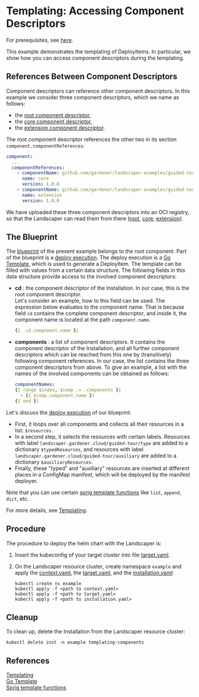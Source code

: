 # Templating: Accessing Component Descriptors 

For prerequisites, see [here](../../README.md#prerequisites-and-basic-definitions).

This example demonstrates the templating of DeployItems. In particular, we show how you can access component descriptors
during the templating.


## References Between Component Descriptors

Component descriptors can reference other component descriptors. In this example we consider three component descriptors, 
which we name as follows:
- the [root component descriptor](./component-root/component-descriptor.yaml),
- the [core component descriptor](./component-core/component-descriptor.yaml),
- the [extension component descriptor](./component-extension/component-descriptor.yaml).  

The root component descriptor references the other two in its section `component.componentReferences`:

```yaml
component:
  ...
  componentReferences:
    - componentName: github.com/gardener/landscaper-examples/guided-tour/templating-components-core
      name: core
      version: 1.0.0
    - componentName: github.com/gardener/landscaper-examples/guided-tour/templating-components-extension
      name: extension
      version: 1.0.0
```

We have uploaded these three component descriptors into an OCI registry, so that the Landscaper can read them from there
([root](https://eu.gcr.io/gardener-project/landscaper/examples/component-descriptors/github.com/gardener/landscaper-examples/guided-tour/templating-components-root), 
[core](https://eu.gcr.io/gardener-project/landscaper/examples/component-descriptors/github.com/gardener/landscaper-examples/guided-tour/templating-components-core), 
[extension](https://eu.gcr.io/gardener-project/landscaper/examples/component-descriptors/github.com/gardener/landscaper-examples/guided-tour/templating-components-extension)).


## The Blueprint

The [blueprint](./blueprint) of the present example belongs to the root component. Part of the blueprint is a 
[deploy execution](./blueprint/deploy-execution.yaml). The deploy execution is a [Go Template][2], 
which is used to generate a DeployItem. 
The template can be filled with values from a certain data structure. The following fields in this data structure 
provide access to the involved component descriptors:

- **cd** : the component descriptor of the Installation. In our case, this is the root component descriptor.  
  Let's consider an example, how to this field can be used. The expression below evaluates to the component name. 
  That is because field `cd` contains the complete 
  component descriptor, and inside it, the component name is located at the path `component.name`.
  ```yaml
  {{ .cd.component.name }}
  ```

- **components** : a list of component descriptors. It contains the component descriptor of the 
  Installation, and all further component descriptors which can be reached from this one by (transitively) following
  component references. In our case, the list contains the three component descriptors from above.
  To give an example, a list with the names of the involved components can be obtained as follows:
  ```yaml
  componentNames:
  {{ range $index, $comp := .components }}
    - {{ $comp.component.name }}  
  {{ end }}
  ```

Let's discuss the  [deploy execution](./blueprint/deploy-execution.yaml) of our blueprint.

- First, it loops over all components and collects all their resources in a list: `$resources`.  
- In a second step, it selects the resources with certain labels. Resources with label `landscaper.gardener.cloud/guided-tour/type`
are added to a dictionary `$typedResources`, and resources with label `landscaper.gardener.cloud/guided-tour/auxiliary` are added to
a dictionary `$auxiliaryResources`.  
- Finally, these "typed" and "auxiliary" resources are inserted at different places in a ConfigMap manifest, which will
be deployed by the manifest deployer.  

Note that you can use certain [sprig template functions][3] like `list`, `append`, `dict`, etc.

For more details, see [Templating][1].


## Procedure

The procedure to deploy the helm chart with the Landscaper is:

1. Insert the kubeconfig of your target cluster into file [target.yaml](installation/target.yaml).

2. On the Landscaper resource cluster, create namespace `example` and apply the [context.yaml](./installation/context.yaml), 
   the [target.yaml](installation/target.yaml), and the [installation.yaml](installation/installation.yaml):

   ```shell
   kubectl create ns example
   kubectl apply -f <path to context.yaml>
   kubectl apply -f <path to target.yaml>
   kubectl apply -f <path to installation.yaml>
   ```

## Cleanup

To clean up, delete the Installation from the Landscaper resource cluster:

```shell
kubectl delete inst -n example templating-components
```


## References 

[Templating][1]  
[Go Template][2]  
[Sprig template functions][3]

[1]: ../../../usage/Templating.md  
[2]: https://pkg.go.dev/text/template  
[3]: http://masterminds.github.io/sprig/
